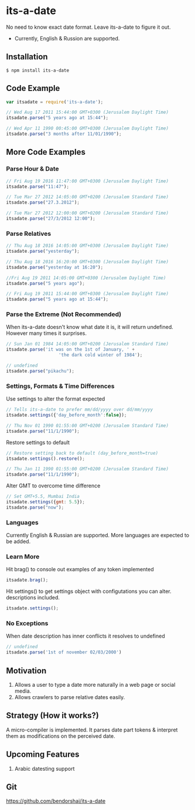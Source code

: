 # its-a-date

No need to know exact date format. Leave its-a-date to figure it out.
* Currently, English & Russion are supported.

## Installation

```
$ npm install its-a-date
```
## Code Example

```js
var itsadate = require('its-a-date');

// Wed Aug 17 2011 15:44:00 GMT+0300 (Jerusalem Daylight Time)
itsadate.parse("5 years ago at 15:44");

// Wed Apr 11 1990 00:45:00 GMT+0300 (Jerusalem Daylight Time)
itsadate.parse("3 months after 11/01/1990");
```
## More Code Examples

### Parse Hour & Date

```js
// Fri Aug 19 2016 11:47:00 GMT+0300 (Jerusalem Daylight Time) 
itsadate.parse("11:47");

// Tue Mar 27 2012 14:05:00 GMT+0200 (Jerusalem Standard Time)
itsadate.parse("27.3.2012");

// Tue Mar 27 2012 12:00:00 GMT+0200 (Jerusalem Standard Time)
itsadate.parse("27/3/2012 12:00");
```

### Parse Relatives 

```js
// Thu Aug 18 2016 14:05:00 GMT+0300 (Jerusalem Daylight Time)
itsadate.parse("yesterday");

// Thu Aug 18 2016 16:20:00 GMT+0300 (Jerusalem Daylight Time)
itsadate.parse("yesterday at 16:20");

//Fri Aug 19 2011 14:05:00 GMT+0300 (Jerusalem Daylight Time)
itsadate.parse("5 years ago");

// Fri Aug 19 2011 15:44:00 GMT+0300 (Jerusalem Daylight Time)
itsadate.parse("5 years ago at 15:44");
```
### Parse the Extreme (Not Recommended) 

When its-a-date doesn't know what date it is, it will return undefined. 
However many times it surprises.

```js
// Sun Jan 01 1984 14:05:00 GMT+0200 (Jerusalem Standard Time)
itsadate.parse('it was on the 1st of January, ' +
                    'the dark cold winter of 1984');

// undefined
itsadate.parse("pikachu");
```
### Settings, Formats & Time Differences

Use settings to alter the format expected

```js
// Tells its-a-date to prefer mm/dd/yyyy over dd/mm/yyyy
itsadate.settings({'day_before_month':false});

// Thu Nov 01 1990 01:55:00 GMT+0200 (Jerusalem Standard Time)
itsadate.parse("11/1/1990");
```

Restore settings to default

```js
// Restore setting back to default (day_before_month=true)
itsadate.settings().restore();

// Thu Jan 11 1990 01:55:00 GMT+0200 (Jerusalem Standard Time)
itsadate.parse("11/1/1990");
```

Alter GMT to overcome time difference
```js
// Set GMT+5.5, Mumbai India
itsadate.settings({gmt: 5.5});
itsadate.parse("now");
```

### Languages
Currently English & Russian are supported. 
More languages are expected to be added.

### Learn More

Hit brag() to console out examples of any token implemented

```js
itsadate.brag();
```

Hit settings() to get settings object with configutations you can alter. descriptions included.

```js
itsadate.settings();
```

### No Exceptions

When date description has inner conflicts it resolves to undefined

```js
// undefined
itsadate.parse('1st of november 02/03/2000')
```

## Motivation

1. Allows a user to type a date more naturally in a web page or social media.
2. Allows crawlers to parse relative dates easily.

## Strategy (How it works?)

A micro-compiler is implemented. It parses date part tokens &
interpret them as modifications on the perceived date.

## Upcoming Features
1. Arabic datesting support 

## Git

https://github.com/bendorshai/its-a-date
